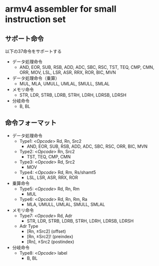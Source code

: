 # armv4 assembler for small instruction set

## サポート命令

以下の37命令をサポートする

* データ処理命令
  * AND, EOR, SUB, RSB, ADD, ADC, SBC, RSC, TST, TEQ, CMP, CMN, ORR, MOV, LSL, LSR, ASR, RRX, ROR, BIC, MVN
* データ処理命令（乗算）
  * MUL, MLA, UMULL, UMLAL, SMULL, SMLAL
* メモリ命令
  * STR, LDR, STRB, LDRB, STRH, LDRH, LDRSB, LDRSH
* 分岐命令
  * B, BL

## 命令フォーマット

* データ処理命令
  * Type1: \<*Opcode*\> Rd, Rn, Src2
    * AND, EOR, SUB, RSB, ADD, ADC, SBC, RSC, ORR, BIC, MVN
  * Type2: \<*Opcode*\> Rn, Src2
    * TST, TEQ, CMP, CMN
  * Type3: \<*Opcode*\> Rd, Src2
    * MOV
  * Type4: \<*Opcode*\> Rd, Rm, Rs/shamt5
    * LSL, LSR, ASR, RRX, ROR
* 乗算命令
  * Type5: \<*Opcode*\> Rd, Rn, Rm
    * MUL
  * Type6: \<*Opcode*\> Rd, Rn, Rm, Ra
    * MLA, UMULL, UMLAL, SMULL, SMLAL
* メモリ命令
  * Type7: \<*Opcode*\> Rd, Adr
    * STR, LDR, STRB, LDRB, STRH, LDRH, LDRSB, LDRSH
  * Adr Type
    * [Rn, $\pm$Src2] (offset)
    * [Rn, $\pm$Src2]! (preindex)
    * [Rn], $\pm$Src2 (postindex)
* 分岐命令
  * Type8: \<*Opcode*\> label
    * B, BL
